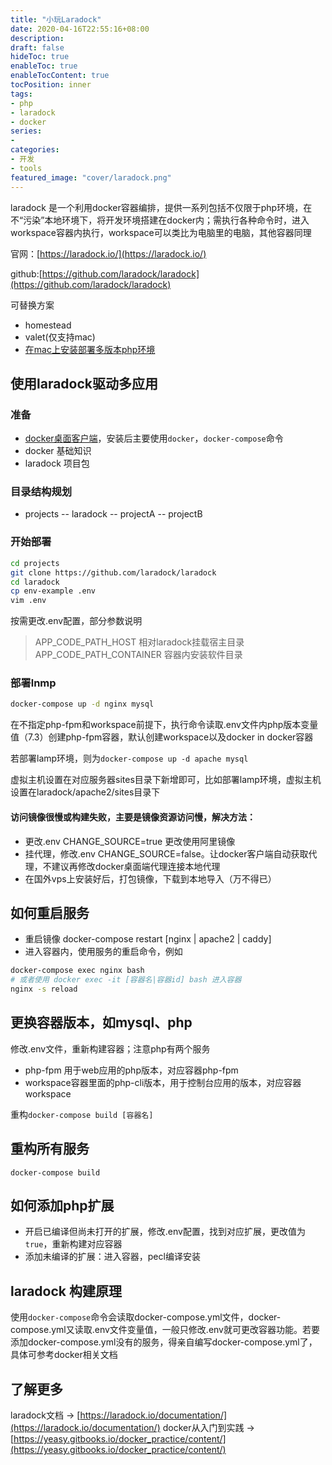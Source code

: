 ```yaml
---
title: "小玩Laradock"
date: 2020-04-16T22:55:16+08:00
description:
draft: false
hideToc: true
enableToc: true
enableTocContent: true
tocPosition: inner
tags:
- php
- laradock
- docker
series:
-
categories:
- 开发
- tools
featured_image: "cover/laradock.png"
---
```



laradock 是一个利用docker容器编排，提供一系列包括不仅限于php环境，在不“污染”本地环境下，将开发环境搭建在docker内；需执行各种命令时，进入workspace容器内执行，workspace可以类比为电脑里的电脑，其他容器同理


官网：[https://laradock.io/](https://laradock.io/)

github:[https://github.com/laradock/laradock](https://github.com/laradock/laradock)


可替换方案
- homestead
- valet(仅支持mac)
- [在mac上安装部署多版本php环境](https://getgrav.org/blog/macos-catalina-apache-multiple-php-versions)

## 使用laradock驱动多应用

### 准备

- [docker桌面客户端](https://www.docker.com/)，安装后主要使用`docker`，`docker-compose`命令
- docker 基础知识
- laradock 项目包

### 目录结构规划

- projects
-- laradock
-- projectA
-- projectB

### 开始部署

```sh
cd projects
git clone https://github.com/laradock/laradock
cd laradock
cp env-example .env
vim .env
```

按需更改.env配置，部分参数说明
> APP_CODE_PATH_HOST 相对laradock挂载宿主目录
> APP_CODE_PATH_CONTAINER 容器内安装软件目录

### 部署lnmp

```sh
docker-compose up -d nginx mysql
```
在不指定php-fpm和workspace前提下，执行命令读取.env文件内php版本变量值（7.3）创建php-fpm容器，默认创建workspace以及docker in docker容器

若部署lamp环境，则为`docker-compose up -d apache mysql`

虚拟主机设置在对应服务器sites目录下新增即可，比如部署lamp环境，虚拟主机设置在laradock/apache2/sites目录下

#### 访问镜像很慢或构建失败，主要是镜像资源访问慢，解决方法：

- 更改.env CHANGE_SOURCE=true 更改使用阿里镜像
- 挂代理，修改.env CHANGE_SOURCE=false。让docker客户端自动获取代理，不建议再修改docker桌面端代理连接本地代理
- 在国外vps上安装好后，打包镜像，下载到本地导入（万不得已）


## 如何重启服务
- 重启镜像 docker-compose restart [nginx | apache2 | caddy]
- 进入容器内，使用服务的重启命令，例如
``` sh
docker-compose exec nginx bash
# 或者使用 docker exec -it [容器名|容器id] bash 进入容器
nginx -s reload
```


## 更换容器版本，如mysql、php

修改.env文件，重新构建容器；注意php有两个服务

- php-fpm 用于web应用的php版本，对应容器php-fpm
- workspace容器里面的php-cli版本，用于控制台应用的版本，对应容器workspace

重构`docker-compose build [容器名]`


## 重构所有服务
`docker-compose build`

## 如何添加php扩展

- 开启已编译但尚未打开的扩展，修改.env配置，找到对应扩展，更改值为`true`，重新构建对应容器
- 添加未编译的扩展：进入容器，pecl编译安装

## laradock 构建原理

使用`docker-compose`命令会读取docker-compose.yml文件，docker-compose.yml又读取.env文件变量值，一般只修改.env就可更改容器功能。若要添加docker-compose.yml没有的服务，得亲自编写docker-compose.yml了，具体可参考docker相关文档


## 了解更多

laradock文档 -> [https://laradock.io/documentation/](https://laradock.io/documentation/)
docker从入门到实践 -> [https://yeasy.gitbooks.io/docker_practice/content/](https://yeasy.gitbooks.io/docker_practice/content/)






